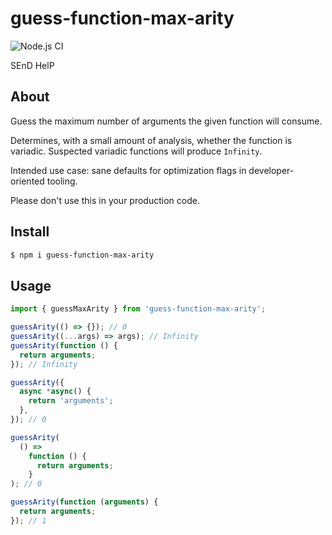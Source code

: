 # guess-function-max-arity

![Node.js CI](https://github.com/skeggse/guess-function-max-arity/workflows/Node.js%20CI/badge.svg)

SEnD HelP

## About

Guess the maximum number of arguments the given function will consume.

Determines, with a small amount of analysis, whether the function is variadic. Suspected variadic functions will produce `Infinity`.

Intended use case: sane defaults for optimization flags in developer-oriented tooling.

Please don't use this in your production code.

## Install

```sh
$ npm i guess-function-max-arity
```

## Usage

```js
import { guessMaxArity } from 'guess-function-max-arity';

guessArity(() => {}); // 0
guessArity((...args) => args); // Infinity
guessArity(function () {
  return arguments;
}); // Infinity

guessArity({
  async *async() {
    return 'arguments';
  },
}); // 0

guessArity(
  () =>
    function () {
      return arguments;
    }
); // 0

guessArity(function (arguments) {
  return arguments;
}); // 1
```
